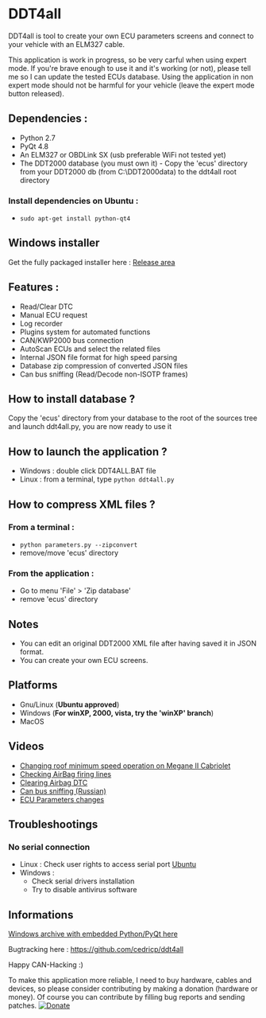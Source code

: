 # DDT4all

DDT4all is tool to create your own ECU parameters screens and connect to your vehicle with an ELM327 cable.

This application is work in progress, so be very carful when using expert mode. If you're brave enough to use it and it's working (or not), please tell me so I can update the tested ECUs database.
Using the application in non expert mode should not be harmful for your vehicle (leave the expert mode button released).

## Dependencies :
* Python 2.7
* PyQt 4.8
* An ELM327 or OBDLink SX (usb preferable WiFi not tested yet)
* The DDT2000 database (you must own it) - Copy the 'ecus' directory from your DDT2000 db (from C:\DDT2000data) to the ddt4all root directory

### Install dependencies on Ubuntu :

* `sudo apt-get install python-qt4`

## Windows installer

Get the fully packaged installer here : [Release area](https://github.com/cedricp/ddt4all/releases)

## Features :

* Read/Clear DTC
* Manual ECU request
* Log recorder
* Plugins system for automated functions
* CAN/KWP2000 bus connection
* AutoScan ECUs and select the related files
* Internal JSON file format for high speed parsing
* Database zip compression of converted JSON files
* Can bus sniffing (Read/Decode non-ISOTP frames)

## How to install database ?

Copy the 'ecus' directory from your database to the root of the sources tree and launch ddt4all.py, you are now ready to use it

## How to launch the application ?

* Windows : double click DDT4ALL.BAT file
* Linux : from a terminal, type `python ddt4all.py`

## How to compress XML files ?

### From a terminal :

* `python parameters.py --zipconvert`
* remove/move 'ecus' directory

### From the application :

* Go to menu 'File' > 'Zip database'
* remove 'ecus' directory

## Notes

* You can edit an original DDT2000 XML file after having saved it in JSON format.
* You can create your own ECU screens.

## Platforms

* Gnu/Linux (**Ubuntu approved**)
* Windows (**For winXP, 2000, vista, try the 'winXP' branch**)
* MacOS

## Videos

* [Changing roof minimum speed operation on Megane II Cabriolet](https://www.youtube.com/watch?v=6oiXV1Srg7E)
* [Checking AirBag firing lines](https://www.youtube.com/watch?v=zTiqUaWeuT0)
* [Clearing Airbag DTC](https://www.youtube.com/watch?v=oQ3WcKlsvrw)
* [Can bus sniffing (Russian)](https://www.youtube.com/watch?v=SjDC7fUMWmg)
* [ECU Parameters changes](https://www.youtube.com/watch?v=i9VkErEpoDE)

## Troubleshootings

### No serial connection

* Linux : Check user rights to access serial port [Ubuntu](https://askubuntu.com/questions/58119/changing-permissions-on-serial-port)
* Windows :
  * Check serial drivers installation
  * Try to disable antivirus software

## Informations

[Windows archive with embedded Python/PyQt here](https://drive.google.com/open?id=0B2LgdbfJUsUZWGVJWFJlTVdHVHc)

Bugtracking here : https://github.com/cedricp/ddt4all

Happy CAN-Hacking :)

To make this application more reliable, I need to buy hardware, cables and devices, so please consider contributing by making a donation (hardware or money). Of course you can contribute by filling bug reports and sending patches.
[![Donate](https://img.shields.io/badge/Donate-PayPal-green.svg)](https://www.paypal.com/cgi-bin/webscr?cmd=_donations&business=cedricpaille%40gmail%2ecom&lc=CY&item_name=codetronic&currency_code=EUR&bn=PP%2dDonationsBF%3abtn_donateCC_LG%2egif%3aNonHosted)
